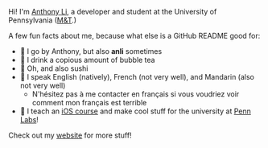 Hi! I'm [Anthony Li](https://anli.dev), a developer and student at the University of Pennsylvania ([M&T](https://fisher.wharton.upenn.edu).)

A few fun facts about me, because what else is a GitHub README good for:
* :wave: I go by Anthony, but also **anli** sometimes
* :bubble_tea: I drink a copious amount of bubble tea
* :sushi: Oh, and also sushi
* :speech_balloon: I speak English (natively), French (not very well), and Mandarin (also not very well)
    * N'hésitez pas à me contacter en français si vous voudriez voir comment mon français est terrible
* :iphone: I teach an [iOS course](https://www.seas.upenn.edu/~cis1951/25sp/) and make cool stuff for the university at [Penn Labs](https://pennlabs.org)!

Check out my [website](https://anli.dev) for more stuff!